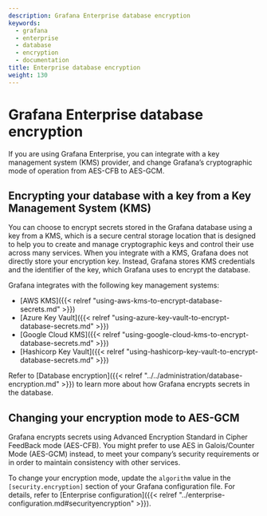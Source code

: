 ```yaml
---
description: Grafana Enterprise database encryption
keywords:
  - grafana
  - enterprise
  - database
  - encryption
  - documentation
title: Enterprise database encryption
weight: 130
---
```


# Grafana Enterprise database encryption

If you are using Grafana Enterprise, you can integrate with a key management system (KMS) provider, and change Grafana’s cryptographic mode of operation from AES-CFB to AES-GCM.

## Encrypting your database with a key from a Key Management System (KMS)

You can choose to encrypt secrets stored in the Grafana database using a key from a KMS, which is a secure central storage location that is designed to help you to create and manage cryptographic keys and control their use across many services. When you integrate with a KMS, Grafana does not directly store your encryption key. Instead, Grafana stores KMS credentials and the identifier of the key, which Grafana uses to encrypt the database.

Grafana integrates with the following key management systems:

- [AWS KMS]({{< relref "using-aws-kms-to-encrypt-database-secrets.md" >}})
- [Azure Key Vault]({{< relref "using-azure-key-vault-to-encrypt-database-secrets.md" >}})
- [Google Cloud KMS]({{< relref "using-google-cloud-kms-to-encrypt-database-secrets.md" >}})
- [Hashicorp Key Vault]({{< relref "using-hashicorp-key-vault-to-encrypt-database-secrets.md" >}})

Refer to [Database encryption]({{< relref "../../administration/database-encryption.md" >}}) to learn more about how Grafana encrypts secrets in the database.

## Changing your encryption mode to AES-GCM

Grafana encrypts secrets using Advanced Encryption Standard in Cipher
FeedBack mode (AES-CFB). You might prefer to use AES in Galois/Counter
Mode (AES-GCM) instead, to meet your company’s security requirements or
in order to maintain consistency with other services.

To change your encryption mode, update the `algorithm` value in the
`[security.encryption]` section of your Grafana configuration file.
For details, refer to [Enterprise configuration]({{< relref "../enterprise-configuration.md#securityencryption" >}}).
